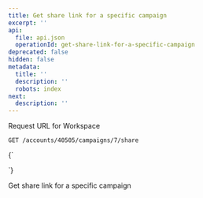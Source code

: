 ```yaml
---
title: Get share link for a specific campaign
excerpt: ''
api:
  file: api.json
  operationId: get-share-link-for-a-specific-campaign
deprecated: false
hidden: false
metadata:
  title: ''
  description: ''
  robots: index
next:
  description: ''
---
```

Request URL for Workspace

```
GET /accounts/40505/campaigns/7/share
```

<HTMLBlock>{`
<div></div>

<style></style>
`}</HTMLBlock>

Get share link for a specific campaign
